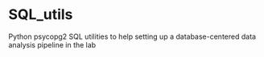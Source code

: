 # SQL_utils
Python psycopg2 SQL utilities to help setting up a database-centered data analysis pipeline in the lab
